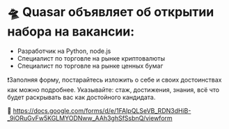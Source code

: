 # 🛸 Quasar объявляет об открытии набора на вакансии:

+ Разработчик на Python, node.js 
+ Специалист по торговле на рынке криптовалюты
+ Специалист по торговле на рынке ценных бумаг

❗Заполняя форму, постарайтесь изложить о себе и своих достоинствах как можно подробнее. Указывайте: стаж, достижения, знания, всё что будет раскрывать вас как достойного кандидата.

📌 https://docs.google.com/forms/d/e/1FAIpQLSeVB_RDN3dHiB-_9iORuGvFw5KGLMYODNww_AAh3ghSfSsbnQ/viewform
